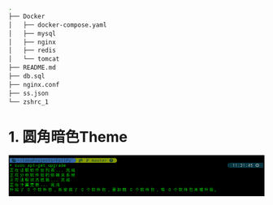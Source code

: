 ```bash
.
├── Docker
│   ├── docker-compose.yaml
│   ├── mysql
│   ├── nginx
│   ├── redis
│   └── tomcat
├── README.md
├── db.sql
├── nginx.conf
├── ss.json
└── zshrc_1
```



# 1. 圆角暗色Theme

![图1](./image_1.png)
